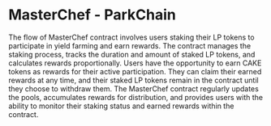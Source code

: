 # MasterChef - ParkChain

The flow of MasterChef contract involves users staking their LP tokens to participate in yield farming and earn rewards.
The contract manages the staking process, tracks the duration and amount of staked LP tokens, and calculates rewards proportionally. 
Users have the opportunity to earn CAKE tokens as rewards for their active participation. 
They can claim their earned rewards at any time, and their staked LP tokens remain in the contract until they choose to withdraw them. 
The MasterChef contract regularly updates the pools, accumulates rewards for distribution, and provides users with the ability to monitor 
their staking status and earned rewards within the contract.
